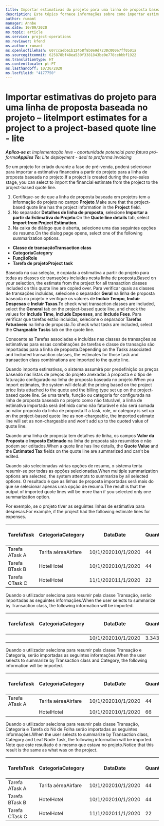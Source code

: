 ```yaml
---
title: Importar estimativas do projeto para uma linha de proposta baseada no projeto – lite
description: Este tópico fornece informações sobre como importar estimativas de um projeto para uma linha de proposta.
author: rumant
manager: Annbe
ms.date: 10/09/2020
ms.topic: article
ms.service: project-operations
ms.reviewer: kfend
ms.author: rumant
ms.openlocfilehash: 607ccaeb61b12458f8b0e9d7230c000e7ff0501a
ms.sourcegitcommit: 625878bf48ea530f3381843be0e778cebbbf1922
ms.translationtype: HT
ms.contentlocale: pt-PT
ms.lasthandoff: 10/30/2020
ms.locfileid: "4177750"
---
```

# <a name="import-estimates-for-a-project-to-a-project-based-quote-line---lite"></a><span data-ttu-id="e6514-103">Importar estimativas do projeto para uma linha de proposta baseada no projeto – lite</span><span class="sxs-lookup"><span data-stu-id="e6514-103">Import estimates for a project to a project-based quote line - lite</span></span>

<span data-ttu-id="e6514-104">_**Aplica-se a:** Implementação leve - oportunidade potencial para fatura pró-forma_</span><span class="sxs-lookup"><span data-stu-id="e6514-104">_**Applies To:** Lite deployment - deal to proforma invoicing_</span></span>

<span data-ttu-id="e6514-105">Se um projeto for criado durante a fase de pré-venda, poderá selecionar para importar a estimativa financeira a partir do projeto para a linha de proposta baseada no projeto.</span><span class="sxs-lookup"><span data-stu-id="e6514-105">If a project is created during the pre-sales stage, you can select to import the financial estimate from the project to the project-based quote line.</span></span>

1. <span data-ttu-id="e6514-106">Certifique-se de que a linha de proposta baseada em projetos tem a informação do projeto no campo **Projeto**.</span><span class="sxs-lookup"><span data-stu-id="e6514-106">Make sure that the project-based quote line has the project information in the **Project** field.</span></span>
2. <span data-ttu-id="e6514-107">No separador **Detalhes de linha de proposta**, selecione **Importar a partir da Estimativa do Projeto**.</span><span class="sxs-lookup"><span data-stu-id="e6514-107">On the **Quote line details** tab, select **Import from Project Estimation**.</span></span>
3. <span data-ttu-id="e6514-108">Na caixa de diálogo que é aberta, selecione uma das seguintes opções de resumo.</span><span class="sxs-lookup"><span data-stu-id="e6514-108">On the dialog page opens, select one of the following summarization options.</span></span>

  - <span data-ttu-id="e6514-109">**Classe de transação**</span><span class="sxs-lookup"><span data-stu-id="e6514-109">**Transaction class**</span></span>
  - <span data-ttu-id="e6514-110">**Categoria**</span><span class="sxs-lookup"><span data-stu-id="e6514-110">**Category**</span></span>
  - <span data-ttu-id="e6514-111">**Função**</span><span class="sxs-lookup"><span data-stu-id="e6514-111">**Role**</span></span> 
  - <span data-ttu-id="e6514-112">**Tarefa de projeto**</span><span class="sxs-lookup"><span data-stu-id="e6514-112">**Project task**</span></span>

<span data-ttu-id="e6514-113">Baseada na sua seleção, é copiada a estimativa a partir do projeto para todas as classes de transações incluídas nesta linha de proposta.</span><span class="sxs-lookup"><span data-stu-id="e6514-113">Based on your selection, the estimate from the project for all transaction classes included on this quote line are copied over.</span></span> <span data-ttu-id="e6514-114">Para verificar quais as classes de transações incluídas, selecione o separador **Geral** na linha de proposta baseada no projeto e verifique os valores de **Incluir Tempo**, **Incluir Despesas** e **Incluir Taxas**.</span><span class="sxs-lookup"><span data-stu-id="e6514-114">To check what transaction classes are included, select the **General** tab on the project-based quote line, and check the values for **Include Time**, **Include Expenses**, and **Include Fees**.</span></span>  <span data-ttu-id="e6514-115">Para verificar que tarefas estão incluídas, selecione o separador **Tarefas Faturáveis** na linha de proposta.</span><span class="sxs-lookup"><span data-stu-id="e6514-115">To check what tasks are included, select the **Chargeable Tasks** tab on the quote line.</span></span>

<span data-ttu-id="e6514-116">Consoante as Tarefas associadas e incluídas nas classes de transações as estimativas para essas combinações de tarefas e classe de transação são importadas para a linha de proposta.</span><span class="sxs-lookup"><span data-stu-id="e6514-116">Depending on the Tasks associated and Included transaction classes, the estimates for those task and transaction class combinations are imported to the quote line.</span></span>

<span data-ttu-id="e6514-117">Quando importa estimativas, o sistema assumirá por predefinição os preços baseado nas listas de preços do projeto anexadas à proposta e o tipo de faturação configurado na linha de proposta baseada no projeto.</span><span class="sxs-lookup"><span data-stu-id="e6514-117">When you import estimates, the system will default the pricing based on the project price lists attached to the quote and the billing type set up on the project-based quote line.</span></span> <span data-ttu-id="e6514-118">Se uma tarefa, função ou categoria for configurada na linha de proposta baseada no projeto como não faturável, a linha de estimativa importada será definida como não faturável e não será somada ao valor proposto da linha de proposta.</span><span class="sxs-lookup"><span data-stu-id="e6514-118">If a task, role, or category is set up on the project-based quote line as non-chargeable, the imported estimate line will set as non-chargeable and won't add up to the quoted value of quote line.</span></span>

<span data-ttu-id="e6514-119">Quando uma linha de proposta tem detalhes de linha, os campos **Valor da Proposta** e **Imposto Estimado** na linha de proposta são resumidos e não podem ser editados.</span><span class="sxs-lookup"><span data-stu-id="e6514-119">When a quote line has line details, the **Quote Value** and the **Estimated Tax** fields on the quote line are summarized and can't be edited.</span></span>

<span data-ttu-id="e6514-120">Quando são selecionadas várias opções de resumo, o sistema tenta resumir-se por todas as opções selecionadas.</span><span class="sxs-lookup"><span data-stu-id="e6514-120">When multiple summarization options are selected, the system attempts to summarize by all selected options.</span></span> <span data-ttu-id="e6514-121">O resultado é que as linhas de proposta importadas será mais do que se selecionar apenas uma opção de resumo.</span><span class="sxs-lookup"><span data-stu-id="e6514-121">The result is that the output of imported quote lines will be more than if you selected only one summarization option.</span></span>

<span data-ttu-id="e6514-122">Por exemplo, se o projeto tiver as seguintes linhas de estimativa para despesas.</span><span class="sxs-lookup"><span data-stu-id="e6514-122">For example, if the project had the following estimate lines for expenses.</span></span>

| <span data-ttu-id="e6514-123">Tarefa</span><span class="sxs-lookup"><span data-stu-id="e6514-123">Task</span></span> | <span data-ttu-id="e6514-124">Categoria</span><span class="sxs-lookup"><span data-stu-id="e6514-124">Category</span></span> | <span data-ttu-id="e6514-125">Data</span><span class="sxs-lookup"><span data-stu-id="e6514-125">Date</span></span> | <span data-ttu-id="e6514-126">Quantidade</span><span class="sxs-lookup"><span data-stu-id="e6514-126">Quantity</span></span> | <span data-ttu-id="e6514-127">Preço unitário</span><span class="sxs-lookup"><span data-stu-id="e6514-127">Unit price</span></span> | <span data-ttu-id="e6514-128">Montante</span><span class="sxs-lookup"><span data-stu-id="e6514-128">Amount</span></span> |
| --- | --- | --- | --- | --- | --- |
| <span data-ttu-id="e6514-129">Tarefa A</span><span class="sxs-lookup"><span data-stu-id="e6514-129">Task A</span></span> | <span data-ttu-id="e6514-130">Tarifa aérea</span><span class="sxs-lookup"><span data-stu-id="e6514-130">Airfare</span></span> | <span data-ttu-id="e6514-131">10/1/2020</span><span class="sxs-lookup"><span data-stu-id="e6514-131">10/1/2020</span></span> | <span data-ttu-id="e6514-132">4</span><span class="sxs-lookup"><span data-stu-id="e6514-132">4</span></span> | <span data-ttu-id="e6514-133">400</span><span class="sxs-lookup"><span data-stu-id="e6514-133">400</span></span> | <span data-ttu-id="e6514-134">1600</span><span class="sxs-lookup"><span data-stu-id="e6514-134">1600</span></span> |
| <span data-ttu-id="e6514-135">Tarefa B</span><span class="sxs-lookup"><span data-stu-id="e6514-135">Task B</span></span> | <span data-ttu-id="e6514-136">Hotel</span><span class="sxs-lookup"><span data-stu-id="e6514-136">Hotel</span></span> | <span data-ttu-id="e6514-137">10/1/2020</span><span class="sxs-lookup"><span data-stu-id="e6514-137">10/1/2020</span></span> | <span data-ttu-id="e6514-138">4</span><span class="sxs-lookup"><span data-stu-id="e6514-138">4</span></span> | <span data-ttu-id="e6514-139">200</span><span class="sxs-lookup"><span data-stu-id="e6514-139">200</span></span> | <span data-ttu-id="e6514-140">800</span><span class="sxs-lookup"><span data-stu-id="e6514-140">800</span></span> |
| <span data-ttu-id="e6514-141">Tarefa C</span><span class="sxs-lookup"><span data-stu-id="e6514-141">Task C</span></span> | <span data-ttu-id="e6514-142">Hotel</span><span class="sxs-lookup"><span data-stu-id="e6514-142">Hotel</span></span> | <span data-ttu-id="e6514-143">11/1/2020</span><span class="sxs-lookup"><span data-stu-id="e6514-143">11/1/2020</span></span> | <span data-ttu-id="e6514-144">2</span><span class="sxs-lookup"><span data-stu-id="e6514-144">2</span></span> | <span data-ttu-id="e6514-145">200</span><span class="sxs-lookup"><span data-stu-id="e6514-145">200</span></span> | <span data-ttu-id="e6514-146">400</span><span class="sxs-lookup"><span data-stu-id="e6514-146">400</span></span> |

<span data-ttu-id="e6514-147">Quando o utilizador seleciona para resumir pela classe Transação, serão importadas as seguintes informações.</span><span class="sxs-lookup"><span data-stu-id="e6514-147">When the user selects to summarize by Transaction class, the following information will be imported.</span></span>

| <span data-ttu-id="e6514-148">Tarefa</span><span class="sxs-lookup"><span data-stu-id="e6514-148">Task</span></span> | <span data-ttu-id="e6514-149">Categoria</span><span class="sxs-lookup"><span data-stu-id="e6514-149">Category</span></span> | <span data-ttu-id="e6514-150">Data</span><span class="sxs-lookup"><span data-stu-id="e6514-150">Date</span></span> | <span data-ttu-id="e6514-151">Quantidade</span><span class="sxs-lookup"><span data-stu-id="e6514-151">Quantity</span></span> | <span data-ttu-id="e6514-152">Preço unitário</span><span class="sxs-lookup"><span data-stu-id="e6514-152">Unit price</span></span> | <span data-ttu-id="e6514-153">Montante</span><span class="sxs-lookup"><span data-stu-id="e6514-153">Amount</span></span> |
| --- | --- | --- | --- | --- | --- |
|||<span data-ttu-id="e6514-154">10/1/2020</span><span class="sxs-lookup"><span data-stu-id="e6514-154">10/1/2020</span></span> | <span data-ttu-id="e6514-155">3.34</span><span class="sxs-lookup"><span data-stu-id="e6514-155">3.34</span></span> | <span data-ttu-id="e6514-156">840</span><span class="sxs-lookup"><span data-stu-id="e6514-156">840</span></span> | <span data-ttu-id="e6514-157">2800</span><span class="sxs-lookup"><span data-stu-id="e6514-157">2800</span></span> |

<span data-ttu-id="e6514-158">Quando o utilizador seleciona para resumir pela classe Transação e Categoria, serão importadas as seguintes informações.</span><span class="sxs-lookup"><span data-stu-id="e6514-158">When the user selects to summarize by Transaction class and Category, the following information will be imported.</span></span>

| <span data-ttu-id="e6514-159">Tarefa</span><span class="sxs-lookup"><span data-stu-id="e6514-159">Task</span></span> | <span data-ttu-id="e6514-160">Categoria</span><span class="sxs-lookup"><span data-stu-id="e6514-160">Category</span></span> | <span data-ttu-id="e6514-161">Data</span><span class="sxs-lookup"><span data-stu-id="e6514-161">Date</span></span> | <span data-ttu-id="e6514-162">Quantidade</span><span class="sxs-lookup"><span data-stu-id="e6514-162">Quantity</span></span> | <span data-ttu-id="e6514-163">Preço unitário</span><span class="sxs-lookup"><span data-stu-id="e6514-163">Unit price</span></span> | <span data-ttu-id="e6514-164">Montante</span><span class="sxs-lookup"><span data-stu-id="e6514-164">Amount</span></span> |
| --- | --- | --- | --- | --- | --- |
| <span data-ttu-id="e6514-165">Tarefa A</span><span class="sxs-lookup"><span data-stu-id="e6514-165">Task A</span></span> | <span data-ttu-id="e6514-166">Tarifa aérea</span><span class="sxs-lookup"><span data-stu-id="e6514-166">Airfare</span></span> | <span data-ttu-id="e6514-167">10/1/2020</span><span class="sxs-lookup"><span data-stu-id="e6514-167">10/1/2020</span></span> | <span data-ttu-id="e6514-168">4</span><span class="sxs-lookup"><span data-stu-id="e6514-168">4</span></span> | <span data-ttu-id="e6514-169">400</span><span class="sxs-lookup"><span data-stu-id="e6514-169">400</span></span> | <span data-ttu-id="e6514-170">1600</span><span class="sxs-lookup"><span data-stu-id="e6514-170">1600</span></span> |
| | <span data-ttu-id="e6514-171">Hotel</span><span class="sxs-lookup"><span data-stu-id="e6514-171">Hotel</span></span> | <span data-ttu-id="e6514-172">10/1/2020</span><span class="sxs-lookup"><span data-stu-id="e6514-172">10/1/2020</span></span> | <span data-ttu-id="e6514-173">6</span><span class="sxs-lookup"><span data-stu-id="e6514-173">6</span></span> | <span data-ttu-id="e6514-174">200</span><span class="sxs-lookup"><span data-stu-id="e6514-174">200</span></span> | <span data-ttu-id="e6514-175">1200</span><span class="sxs-lookup"><span data-stu-id="e6514-175">1200</span></span> |

<span data-ttu-id="e6514-176">Quando o utilizador seleciona para resumir pela classe Transação, Categoria e Tarefa do Nó de Folha serão importadas as seguintes informações.</span><span class="sxs-lookup"><span data-stu-id="e6514-176">When the user selects to summarize by Transaction class, Category and Leaf Node Task, the following information will be imported.</span></span> <span data-ttu-id="e6514-177">Note que este resultado é o mesmo que estava no projeto.</span><span class="sxs-lookup"><span data-stu-id="e6514-177">Notice that this result is the same as what was on the project.</span></span>

| <span data-ttu-id="e6514-178">Tarefa</span><span class="sxs-lookup"><span data-stu-id="e6514-178">Task</span></span> | <span data-ttu-id="e6514-179">Categoria</span><span class="sxs-lookup"><span data-stu-id="e6514-179">Category</span></span> | <span data-ttu-id="e6514-180">Data</span><span class="sxs-lookup"><span data-stu-id="e6514-180">Date</span></span> | <span data-ttu-id="e6514-181">Quantidade</span><span class="sxs-lookup"><span data-stu-id="e6514-181">Quantity</span></span> | <span data-ttu-id="e6514-182">Preço unitário</span><span class="sxs-lookup"><span data-stu-id="e6514-182">Unit price</span></span> | <span data-ttu-id="e6514-183">Montante</span><span class="sxs-lookup"><span data-stu-id="e6514-183">Amount</span></span> |
| --- | --- | --- | --- | --- | --- |
| <span data-ttu-id="e6514-184">Tarefa A</span><span class="sxs-lookup"><span data-stu-id="e6514-184">Task A</span></span> | <span data-ttu-id="e6514-185">Tarifa aérea</span><span class="sxs-lookup"><span data-stu-id="e6514-185">Airfare</span></span> | <span data-ttu-id="e6514-186">10/1/2020</span><span class="sxs-lookup"><span data-stu-id="e6514-186">10/1/2020</span></span> | <span data-ttu-id="e6514-187">4</span><span class="sxs-lookup"><span data-stu-id="e6514-187">4</span></span> | <span data-ttu-id="e6514-188">400</span><span class="sxs-lookup"><span data-stu-id="e6514-188">400</span></span> | <span data-ttu-id="e6514-189">1600</span><span class="sxs-lookup"><span data-stu-id="e6514-189">1600</span></span> |
| <span data-ttu-id="e6514-190">Tarefa B</span><span class="sxs-lookup"><span data-stu-id="e6514-190">Task B</span></span> | <span data-ttu-id="e6514-191">Hotel</span><span class="sxs-lookup"><span data-stu-id="e6514-191">Hotel</span></span> | <span data-ttu-id="e6514-192">10/1/2020</span><span class="sxs-lookup"><span data-stu-id="e6514-192">10/1/2020</span></span> | <span data-ttu-id="e6514-193">4</span><span class="sxs-lookup"><span data-stu-id="e6514-193">4</span></span> | <span data-ttu-id="e6514-194">200</span><span class="sxs-lookup"><span data-stu-id="e6514-194">200</span></span> | <span data-ttu-id="e6514-195">800</span><span class="sxs-lookup"><span data-stu-id="e6514-195">800</span></span> |
| <span data-ttu-id="e6514-196">Tarefa C</span><span class="sxs-lookup"><span data-stu-id="e6514-196">Task C</span></span> | <span data-ttu-id="e6514-197">Hotel</span><span class="sxs-lookup"><span data-stu-id="e6514-197">Hotel</span></span> | <span data-ttu-id="e6514-198">11/1/2020</span><span class="sxs-lookup"><span data-stu-id="e6514-198">11/1/2020</span></span> | <span data-ttu-id="e6514-199">2</span><span class="sxs-lookup"><span data-stu-id="e6514-199">2</span></span> | <span data-ttu-id="e6514-200">200</span><span class="sxs-lookup"><span data-stu-id="e6514-200">200</span></span> | <span data-ttu-id="e6514-201">400</span><span class="sxs-lookup"><span data-stu-id="e6514-201">400</span></span> |

